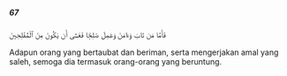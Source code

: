 ##### 67

<span class="ayah">فَأَمَّا مَن تَابَ وَءَامَنَ وَعَمِلَ صَٰلِحًۭا فَعَسَىٰٓ أَن يَكُونَ مِنَ ٱلْمُفْلِحِينَ</span>

<span class="ayah_translation">Adapun orang yang bertaubat dan beriman, serta mengerjakan amal yang saleh, semoga dia termasuk orang-orang yang beruntung.</span>
